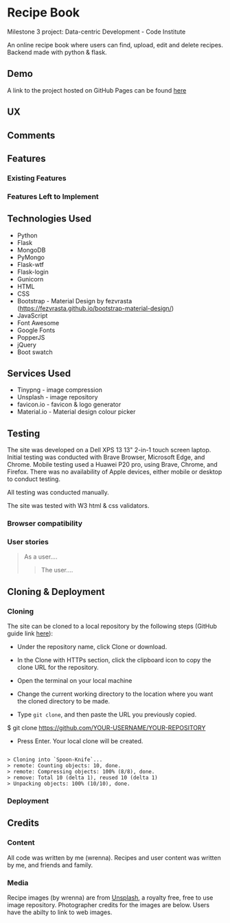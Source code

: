 # Recipe Book

Milestone 3 project: Data-centric Development - Code Institute

An online recipe book where users can find, upload, edit and delete recipes. Backend made with python & flask.

## Demo

A link to the project hosted on GitHub Pages can be found [here](https://wrengit-milestone3.herokuapp.com)

## UX


## Comments


## Features

### Existing Features



### Features Left to Implement


## Technologies Used

- Python
- Flask
- MongoDB
- PyMongo
- Flask-wtf
- Flask-login
- Gunicorn
- HTML
- CSS
- Bootstrap - Material Design by fezvrasta (https://fezvrasta.github.io/bootstrap-material-design/)
- JavaScript
- Font Awesome
- Google Fonts
- PopperJS
- jQuery
- Boot swatch

## Services Used

- Tinypng - image compression
- Unsplash - image repository
- favicon.io - favicon & logo generator
- Material.io - Material design colour picker

## Testing

The site was developed on a Dell XPS 13 13" 2-in-1 touch screen laptop. Initial testing was conducted with Brave Browser, Microsoft Edge, and Chrome. Mobile testing used a Huawei P20 pro, using Brave, Chrome, and Firefox. There was no availability of Apple devices, either mobile or desktop to conduct testing.

All testing was conducted manually.

The site was tested with W3 html & css validators.

### Browser compatibility


### User stories

> As a user....
>
> > The user....


## Cloning & Deployment

### Cloning

The site can be cloned to a local repository by the following steps (GitHub guide link [here](https://help.github.com/en/articles/cloning-a-repository)):

- Under the repository name, click Clone or download.

- In the Clone with HTTPs section, click the clipboard icon to copy the clone URL for the repository.

- Open the terminal on your local machine

- Change the current working directory to the location where you want the cloned directory to be made.

- Type `git clone`, and then paste the URL you previously copied.

\$ git clone https://github.com/YOUR-USERNAME/YOUR-REPOSITORY

- Press Enter. Your local clone will be created.

```

> Cloning into `Spoon-Knife`...
> remote: Counting objects: 10, done.
> remote: Compressing objects: 100% (8/8), done.
> remove: Total 10 (delta 1), reused 10 (delta 1)
> Unpacking objects: 100% (10/10), done.

```

### Deployment


## Credits

### Content

All code was written by me (wrenna). Recipes and user content was written by me, and friends and family.

### Media

Recipe images (by wrenna) are from [Unsplash](http://unsplash.com), a royalty free, free to use image repository. Photographer credits for the images are below. Users have the abilty to link to web images.

